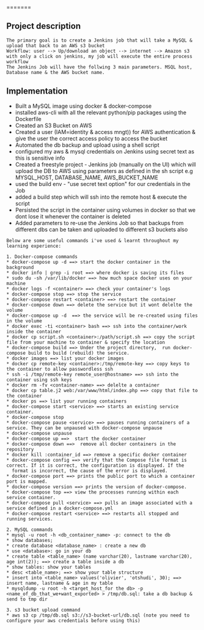 =======
## Project description 

```
The primary goal is to create a Jenkins job that will take a MySQL & upload that back to an AWS s3 bucket
Workflow: user --> Up/download an object --> internet --> Amazon s3
with only a click on jenkins, my job will execute the entire process workflow
The Jenkins Job will have the follwing 3 main parameters. MSQL host, Database name & the AWS bucket name.
```

## Implementation 
* Built a MySQL image using docker & docker-compose
* installed aws-cli with all the relevant python/pip packages using the Dockerfile
* Created an S3 Bucket on AWS 
* Created a user (IAM=identity & access mngt)) for AWS authentication & give the user the correct access policy to access the bucket
* Automated the db backup and upload using a shell script 
* configured my aws & mysql credentials on Jenkins using secret text as this is sensitive info
* Created a freestyle project - Jenkins job (manually on the UI) which will upload the DB to AWS using parameters as defined in the sh
  script e.g MYSQL_HOST, DATABASE_NAME, AWS_BUCKET_NAME
* used the build env - "use secret text option" for our credentials in the Job
* added a build step which will ssh into the remote host & execute the script
* Persisted the script in the container using volumes in docker so that we dont lose it whenever the container is deleted
* Added parameters to re-use the Jenkins Job so that backups from different dbs can be taken and uploaded to different s3 buckets also

```
Below are some useful commands i've used & learnt throughout my learning experience:

1. Docker-compose commands
* docker-compose up -d ==> start the docker container in the background
* docker info | grep -i root ==> where docker is saving its files
* sudo du -sh /var/lib/docker ==> how much space docker uses on your machine
* docker logs -f <container> ==> check your container's logs 
* docker-compose stop ==> stop the service
* docker-compose restart <container> ==> restart the container
* docker-compose down ==> delete the service but it wont delelte the volume
* docker-compose up -d  ==> the service will be re-created using files in the volume
* docker exec -ti <container> bash ==> ssh into the container/work inside the container
* docker cp script.sh <container>:/path/script.sh ==> copy the script file from your machine to container & specify the location
* docker-compose build ==> Under the project directory,  run docker-compose build to build (rebuild) the service.
* docker images ==> list your docker images
* docker cp remote-key <container>:/tmp/remote-key ==> copy keys to the container to allow passwordless ssh
* ssh -i /tmp/remote-key remote_user@hostname> ==> ssh into the container using ssh keys
* docker rm -fv <container-name> ==> delelte a container
* docker cp table.j2 web:/var/www/html/index.php ==> copy that file to the container
* docker ps ==> list your running containers
* docker-compose start <service> ==> starts an existing service container.
* docker-compose stop
* docker-compose pause <service> ==> pauses running containers of a service. They can be unpaused with docker-compose unpause
* docker-compose unpause
* docker-compose up ==>  start the docker container
* docker-compose down ==>  remove all docker containers in the repository
* docker kill :container_id ==> remove a specific docker container
* docker-compose config ==> verify that the Compose file format is correct. If it is correct, the configuration is displayed. If the 
  format is incorrect, the cause of the error is displayed.
* docker-compose port ==> prints the public port to which a container port is mapped.
* docker-compose version ==> prints the version of docker-compose.
* docker-compose top ==> view the processes running within each service container.
* docker-compose pull <service> ==> pulls an image associated with a service defined in a docker-compose.yml
* docker-compose restart <service> ==> restarts all stopped and running services.

2. MySQL commands
* mysql -u root -h <db_container_name> -p: connect to the db
* show databases;
* create database <database_name> : create a new db
* use <database>: go in your db
* create table <table_name> (name varchar(20), lastname varchar(20), age int(2)); ==> create a table inside a db
* show tables: show your tables
* desc <table_name>; ==> show your table structure
* insert into <table_name> values('olivier', 'otshudi', 30); ==> insert name, lastname & age in my table
* mysqldump -u root -h <target_host_for the db> -p <name_of_db_that_we+want_exported> > /tmp/db.sql: take a db backup & send to tmp dir

3. s3 bucket upload command
* aws s3 cp /tmp/db.sql s3://s3-bucket-url/db.sql (note you need to configure your aws credentials before using this)

```
